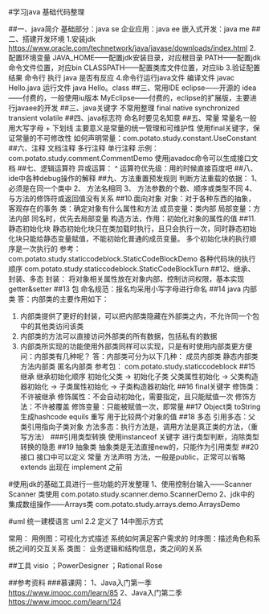 #学习java 基础代码整理

##一、java简介
基础部分：java se
企业应用：java ee
嵌入式开发：java me
##二、搭建开发环境
1.安装jdk
https://www.oracle.com/technetwork/java/javase/downloads/index.html
2.配置环境变量
JAVA_HOME——配置jdk安装目录，对应根目录
PATH——配置jdk命令文件位置，对应bin
CLASSPATH——配置类库文件位置，对应lib
3.验证配置结果
命令行 执行 java 是否有反应
4.命令行运行java文件
编译文件 javac Hello.java
运行文件 java Hello。class
##三、常用IDE
eclipse——开源的
idea——付费的，一般使用iu版本
MyEclipse——付费的，eclipse的扩展版，主要进行javaee的开发
##三、java关键字 不常用整理
final
native
synchronized
transient
volatile
##四、java标志符
命名时要见名知意
##五、常量
常量名一般用大写字母 + 下划线
主要意义是常量的统一管理和可维护性
使用final关键字，保证常量的不可修改性
如何声明常量：com.potato.study.constant.UseConstant
##六、注释
文档注释
多行注释
单行注释
示例：com.potato.study.comment.CommentDemo
使用javadoc命令可以生成接口文档
##七、逻辑运算符 
异或运算： ^
运算符优先级：用的时候直接百度吧
##八、ide中各种debug操作的解释
##九、方法重置预发规则
判断方法重载的依据：
1、 必须是在同一个类中
2、 方法名相同
3、 方法参数的个数、顺序或类型不同
4、 与方法的修饰符或返回值没有关系
##10.面向对象
对象：对于各种东西的抽象，客观存在的事务
类：确定对象有什么属性和方法
成员变量：类内部
局部变量：方法内部
同名时，优先去局部变量
构造方法，作用：初始化对象的属性的值
##11.静态初始化块
静态初始化块只在类加载时执行，且只会执行一次，同时静态初始化块只能给静态变量赋值，不能初始化普通的成员变量。
多个初始化块的执行顺序是一次执行的
参考：
com.potato.study.staticcodeblock.StaticCodeBlockDemo
各种代码块的执行顺序
com.potato.study.staticcodeblock.StaticCodeBlockTurn
##12、继承、封装、多态
封装： 将对象相关属性放在对象内部，控制访问权限，基本实现getter&setter
##13 包
命名规范：报名均采用小写字母进行命名
##14 java 内部类
答：内部类的主要作用如下：
1. 内部类提供了更好的封装，可以把内部类隐藏在外部类之内，不允许同一个包中的其他类访问该类
2. 内部类的方法可以直接访问外部类的所有数据，包括私有的数据
3. 内部类所实现的功能使用外部类同样可以实现，只是有时使用内部类更方便
问：内部类有几种呢？
答：内部类可分为以下几种：
成员内部类
静态内部类
方法内部类
匿名内部类
参考包：
com.potato.study.staticcodeblock
##15 继承
继承初始化顺序
初始化父类 -> 初始化子类
父类属性初始化 -> 父类构造器初始化 -> 子类属性初始化 -> 子类构造器初始化
##16 final关键字
修饰类：不许被继承
修饰属性：不会自动初始化，需要指定，且只能赋值一次
修饰方法：不许被覆盖
修饰变量：只能被赋值一次，即常量
##17 Object类
toString 生成hashcode
equils 重写 用于比较两个对象的值
##18 多态
引用多态：父类引用指向子类对象
方法多态：执行方法是，调用方法是真正类的方法，（重写方法）
###引用类型转换
使用instanceof 关键字 进行类型判断，消除类型转换的隐患
##19 抽象类
抽象类是无法直接new的，只能作为引用类型
##20 接口
接口中可以定义
常量
方法声明
方法，一般是public，正常可以省略
extends 出现在 implement 之前








#使用jdk的基础工具进行一些功能的开发整理
1、使用控制台输入——Scanner
Scanner 类使用
com.potato.study.scanner.demo.ScannerDemo
2、jdk中的集成数组操作——Arrays类
com.potato.study.arrays.demo.ArraysDemo

#uml 统一建模语言
uml 2.2 定义了 14中图示方式

常用：
用例图：可视化方式描述 系统如何满足客户需求的
时序图：描述角色和系统之间的交互关系
类图： 业务逻辑和结构信息，类之间的关系

##工具
visio ；PowerDesigner ；Rational Rose




##参考资料
###慕课网：
1、Java入门第一季
https://www.imooc.com/learn/85
2、Java入门第二季
https://www.imooc.com/learn/124
